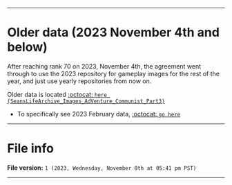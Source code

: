 
***

# Older data (2023 November 4th and below)

After reaching rank 70 on 2023, November 4th, the agreement went through to use the 2023 repository for gameplay images for the rest of the year, and just use yearly repositories from now on.

Older data is located [:octocat: `here (SeansLifeArchive_Images_AdVenture_Communist_Part3)`](https://github.com/seanpm2001/SeansLifeArchive_Images_AdVenture_Communist_Part3/)

- To specifically see 2023 February data, [:octocat: `go here`](https://github.com/seanpm2001/SeansLifeArchive_Images_AdVenture_Communist_Part3/tree/AdCom_Part3_Main/2023/02_February/)

***

# File info

**File version:** `1 (2023, Wednesday, November 8th at 05:41 pm PST)`

***
